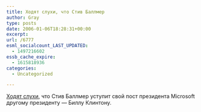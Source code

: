 ```yaml
---
title: Ходят слухи, что Стив Баллмер
author: Gray
type: posts
date: 2006-01-06T18:28:31+00:00
excerpt:
url: /6777
esml_socialcount_LAST_UPDATED:
  - 1497216602
essb_cache_expire:
  - 1615818936
categories:
  - Uncategorized

---
```








<a href="http://andyabramson.blogs.com/voipwatch/2006/01/clinton_in_redm.html" target="_blank">Ходят слухи</a>, что Стив Баллмер уступит свой пост президента Microsoft другому президенту &#8212; Биллу Клинтону.